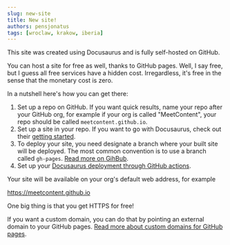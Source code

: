 ```yaml
---
slug: new-site
title: New site!
authors: pensjonatus
tags: [wroclaw, krakow, iberia]
---
```


This site was created using Docusaurus and is fully self-hosted on GitHub.

You can host a site for free as well, thanks to GitHub pages. Well, I say free,
but I guess all free services have a hidden cost. Irregardless, it's free in the
sense that the monetary cost is zero.

In a nutshell here's how you can get there:

1. Set up a repo on GitHub. If you want quick results, name your repo after your
   GitHub org, for example if your org is called "MeetContent", your repo should
   be called `meetcontent.github.io`.
1. Set up a site in your repo. If you want to go with Docusaurus, check out
   their [getting started](https://docusaurus.io/docs/installation).
1. To deploy your site, you need designate a branch where your built site will
   be deployed. The most common convention is to use a branch called `gh-pages`.
   [Read more on GihBub](https://docs.github.com/en/pages/getting-started-with-github-pages/configuring-a-publishing-source-for-your-github-pages-site).
1. Set up your
   [Docusaurus deployment through GitHub actions](https://docusaurus.io/docs/deployment#deploying-to-github-pages).

Your site will be available on your org's default web address, for example

https://meetcontent.github.io

One big thing is that you get HTTPS for free!

If you want a custom domain, you can do that by pointing an external domain to
your GitHub pages.
[Read more about custom domains for GitHub pages](https://docs.github.com/en/pages/configuring-a-custom-domain-for-your-github-pages-site).
